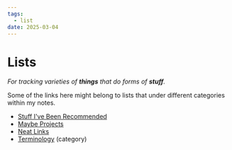 ```yaml
---
tags:
  - list
date: 2025-03-04
---
```

# Lists
*For tracking varieties of **things** that do forms of **stuff**.*

Some of the links here might belong to lists that under different categories within my notes.

- [Stuff I've Been Recommended](Stuff%20I've%20Been%20Recommended.md)
- [Maybe Projects](Maybe%20Projects.md)
- [Neat Links](../Neat%20Links/index.md)
- [Terminology](../Terminology/index.md) (category)
